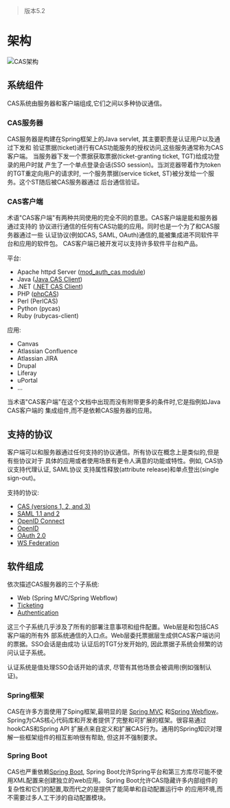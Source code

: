 > 版本5.2

# 架构
![CAS架构](../../pic/cas-documenttation/planning/architecture/cas_architecture.png)

## 系统组件

CAS系统由服务器和客户端组成,它们之间以多种协议通信。

### CAS服务器
CAS服务器是构建在Spring框架上的Java servlet, 其主要职责是认证用户以及通过下发和
验证票据(ticket)进行有CAS功能服务的授权访问,这些服务通常称为CAS客户端。
当服务器下发一个票据获取票据(ticket-granting ticket, TGT)给成功登录的用户时就
产生了一个单点登录会话(SSO session)。当浏览器带着作为token的TGT重定向用户的请求时,
一个服务票据(service ticket, ST)被分发给一个服务。这个ST随后被CAS服务器通过
后台通信验证。


### CAS客户端
术语"CAS客户端"有两种共同使用的完全不同的意思。CAS客户端是能和服务器通过支持的
协议进行通信的任何有CAS功能的应用。同时也是一个为了和CAS服务器通过一些
认证协议(例如CAS, SAML, OAuth)通信的,能被集成进不同软件平台和应用的软件包。
CAS客户端已被开发可以支持许多软件平台和产品。

平台:

* Apache httpd Server ([mod_auth_cas module](https://github.com/Jasig/mod_auth_cas))
* Java ([Java CAS Client](https://github.com/apereo/java-cas-client))
* .NET ([.NET CAS Client](https://github.com/apereo/dotnet-cas-client))
* PHP ([phpCAS](https://github.com/Jasig/phpCAS))
* Perl (PerlCAS)
* Python (pycas)
* Ruby (rubycas-client)

应用:

* Canvas
* Atlassian Confluence
* Atlassian JIRA
* Drupal
* Liferay
* uPortal
* ...

当术语"CAS客户端"在这个文档中出现而没有附带更多的条件时,它是指例如Java CAS客户端的
集成组件,而不是依赖CAS服务器的应用。


## 支持的协议

客户端可以和服务器通过任何支持的协议通信。所有协议在概念上是类似的,但是有些协议对于
具体的应用或者使用场景有更令人满意的功能或特性。例如, CAS协议支持代理认证, SAML协议
支持属性释放(attribute release)和单点登出(single sign-out)。

支持的协议:

* [CAS (versions 1, 2, and 3)](../protocol/CAS-Protocol.html)
* [SAML 1.1 and 2](../protocol/SAML-Protocol.html)
* [OpenID Connect](../protocol/OIDC-Protocol.html)
* [OpenID](../protocol/OpenID-Protocol.html)
* [OAuth 2.0](../protocol/OAuth-Protocol.html)
* [WS Federation](../protocol/WS-Federation-Protocol.html)


## 软件组成
依次描述CAS服务器的三个子系统:

* Web (Spring MVC/Spring Webflow)
* [Ticketing](../installation/Configuring-Ticketing-Components.html)
* [Authentication](../installation/Configuring-Authentication-Components.html)

这三个子系统几乎涉及了所有的部署注意事项和组件配置。Web层是和包括CAS客户端的所有外
部系统通信的入口点。Web层委托票据层生成供CAS客户端访问的票据。SSO会话是由成功
认证后的TGT分发开始的, 因此票据子系统会频繁的访问认证子系统。

认证系统是值处理SSO会话开始的请求, 尽管有其他场景会被调用(例如强制认证)。

### Spring框架

CAS在许多方面使用了Sping框架,最明显的是
[Spring MVC](http://docs.spring.io/spring/docs/current/spring-framework-reference/html/mvc.html)
和[Spring Webflow](http://www.springsource.org/spring-web-flow)。
Spring为CAS核心代码库和开发者提供了完整和可扩展的框架。很容易通过hookCAS和Spring API
扩展点来自定义和扩展CAS行为。通用的Spring知识对理解一些框架组件的相互影响很有帮助,
但这并不强制要求。

### Spring Boot

CAS也严重依赖[Spring Boot](http://projects.spring.io/spring-boot/),
Spring Boot允许Spring平台和第三方库尽可能不使用XML配置来创建独立的web应用。
Spring Boot允许CAS隐藏许多内部组件的复杂性和它们的配置,取而代之的是提供了能简单和自动配置运行中
的应用环境,而不需要过多人工干涉的自动配置模块。